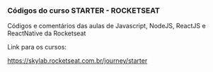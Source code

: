 ### Códigos do curso STARTER - ROCKETSEAT

Códigos e comentários das aulas de Javascript, NodeJS, ReactJS e ReactNative da Rocketseat

Link para os cursos:

https://skylab.rocketseat.com.br/journey/starter

